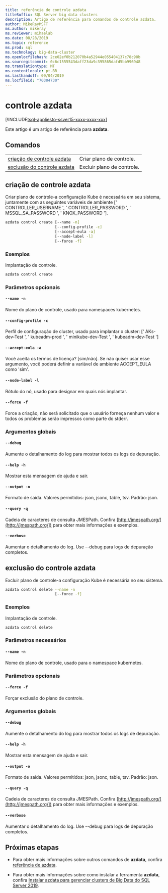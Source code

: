 ```yaml
---
title: referência de controle azdata
titleSuffix: SQL Server big data clusters
description: Artigo de referência para comandos de controle azdata.
author: MikeRayMSFT
ms.author: mikeray
ms.reviewer: mihaelab
ms.date: 08/28/2019
ms.topic: reference
ms.prod: sql
ms.technology: big-data-cluster
ms.openlocfilehash: 2ce02ef0b212070b4a52944e055404137c78c98b
ms.sourcegitcommit: 0c6c1555543daff23da9c395865dafd5bb996948
ms.translationtype: MT
ms.contentlocale: pt-BR
ms.lasthandoff: 09/04/2019
ms.locfileid: "70304730"
---
```

# <a name="azdata-control"></a>controle azdata

[!INCLUDE[tsql-appliesto-ssver15-xxxx-xxxx-xxx](../includes/tsql-appliesto-ssver15-xxxx-xxxx-xxx.md)]  

Este artigo é um artigo de referência para **azdata**. 

## <a name="commands"></a>Comandos
|     |     |
| --- | --- |
[criação de controle azdata](#azdata-control-create) | Criar plano de controle.
[exclusão do controle azdata](#azdata-control-delete) | Excluir plano de controle.
## <a name="azdata-control-create"></a>criação de controle azdata
Criar plano de controle-a configuração Kube é necessária em seu sistema, juntamente com as seguintes variáveis de ambiente [' CONTROLLER_USERNAME ', ' CONTROLLER_PASSWORD ', ' MSSQL_SA_PASSWORD ', ' KNOX_PASSWORD '].
```bash
azdata control create [--name -n] 
                      [--config-profile -c]  
                      [--accept-eula -a]  
                      [--node-label -l]  
                      [--force -f]
```
### <a name="examples"></a>Exemplos
Implantação de controle.
```bash
azdata control create
```
### <a name="optional-parameters"></a>Parâmetros opcionais
#### `--name -n`
Nome do plano de controle, usado para namespaces kubernetes.
#### `--config-profile -c`
Perfil de configuração de cluster, usado para implantar o cluster: [' AKs-dev-Test ', ' kubeadm-prod ', ' minikube-dev-Test ', ' kubeadm-dev-Test ']
#### `--accept-eula -a`
Você aceita os termos de licença? [sim/não]. Se não quiser usar esse argumento, você poderá definir a variável de ambiente ACCEPT_EULA como 'sim'. 
#### `--node-label -l`
Rótulo do nó, usado para designar em quais nós implantar.
#### `--force -f`
Force a criação, não será solicitado que o usuário forneça nenhum valor e todos os problemas serão impressos como parte do stderr.
### <a name="global-arguments"></a>Argumentos globais
#### `--debug`
Aumente o detalhamento do log para mostrar todos os logs de depuração.
#### `--help -h`
Mostrar esta mensagem de ajuda e sair.
#### `--output -o`
Formato de saída.  Valores permitidos: json, jsonc, table, tsv.  Padrão: json.
#### `--query -q`
Cadeia de caracteres de consulta JMESPath. Confira [http://jmespath.org/](http://jmespath.org/]) para obter mais informações e exemplos.
#### `--verbose`
Aumentar o detalhamento do log. Use --debug para logs de depuração completos.
## <a name="azdata-control-delete"></a>exclusão do controle azdata
Excluir plano de controle-a configuração Kube é necessária no seu sistema.
```bash
azdata control delete --name -n 
                      [--force -f]
```
### <a name="examples"></a>Exemplos
Implantação de controle.
```bash
azdata control delete
```
### <a name="required-parameters"></a>Parâmetros necessários
#### `--name -n`
Nome do plano de controle, usado para o namespace kubernetes.
### <a name="optional-parameters"></a>Parâmetros opcionais
#### `--force -f`
Forçar exclusão do plano de controle.
### <a name="global-arguments"></a>Argumentos globais
#### `--debug`
Aumente o detalhamento do log para mostrar todos os logs de depuração.
#### `--help -h`
Mostrar esta mensagem de ajuda e sair.
#### `--output -o`
Formato de saída.  Valores permitidos: json, jsonc, table, tsv.  Padrão: json.
#### `--query -q`
Cadeia de caracteres de consulta JMESPath. Confira [http://jmespath.org/](http://jmespath.org/]) para obter mais informações e exemplos.
#### `--verbose`
Aumentar o detalhamento do log. Use --debug para logs de depuração completos.

## <a name="next-steps"></a>Próximas etapas

- Para obter mais informações sobre outros comandos de **azdata**, confira [referência de azdata](reference-azdata.md). 

- Para obter mais informações sobre como instalar a ferramenta **azdata**, confira [Instalar azdata para gerenciar clusters de Big Data do SQL Server 2019](deploy-install-azdata.md).
